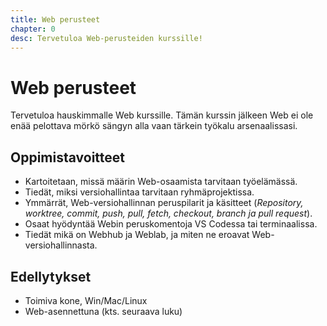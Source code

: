 ```yaml
---
title: Web perusteet
chapter: 0
desc: Tervetuloa Web-perusteiden kurssille!
---
```


# Web perusteet

Tervetuloa hauskimmalle Web kurssille. Tämän kurssin jälkeen Web ei ole enää pelottava mörkö sängyn alla vaan tärkein työkalu arsenaalissasi.

## Oppimistavoitteet

- Kartoitetaan, missä määrin Web-osaamista tarvitaan työelämässä.
- Tiedät, miksi versiohallintaa tarvitaan ryhmäprojektissa.
- Ymmärrät, Web-versiohallinnan peruspilarit ja käsitteet (*Repository, worktree, commit, push, pull, fetch, checkout, branch ja pull request*).
- Osaat hyödyntää Webin peruskomentoja VS Codessa tai terminaalissa.
- Tiedät mikä on Webhub ja Weblab, ja miten ne eroavat Web-versiohallinnasta.

## Edellytykset

- Toimiva kone, Win/Mac/Linux
- Web-asennettuna (kts. seuraava luku)